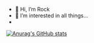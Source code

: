 - 👋 Hi, I’m Rock
- 👀 I’m interested in all things...
- 
[![Anurag's GitHub stats](https://github-readme-stats.vercel.app/api?username=zhangjianxing2011)](https://github.com/anuraghazra/github-readme-stats)
<!---
zhangjianxing2011/zhangjianxing2011 is a ✨ special ✨ repository because its `README.md` (this file) appears on your GitHub profile.
You can click the Preview link to take a look at your changes.
--->
